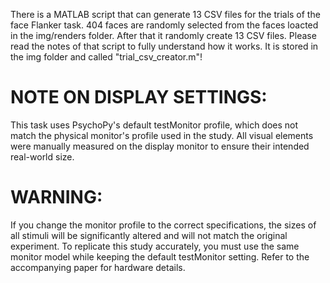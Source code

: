 There is a MATLAB script that can generate 13 CSV files for the trials of the face Flanker task.
404 faces are randomly selected from the faces loacted in the img/renders folder. After that it randomly create 13 CSV files.
Please read the notes of that script to fully understand how it works. It is stored in the img folder and called "trial_csv_creator.m"!


# NOTE ON DISPLAY SETTINGS: 
This task uses PsychoPy's default testMonitor profile, which does not match the physical monitor's profile used in the study. 
All visual elements were manually measured on the display monitor to ensure their intended real-world size.

# WARNING: 
If you change the monitor profile to the correct specifications, 
the sizes of all stimuli will be significantly altered and will not match 
the original experiment. To replicate this study accurately, you must use 
the same monitor model while keeping the default testMonitor setting. 
Refer to the accompanying paper for hardware details.  